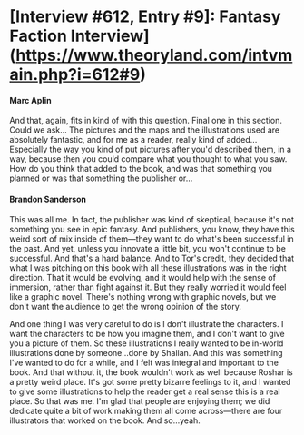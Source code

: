 # [Interview #612, Entry #9]: Fantasy Faction Interview](https://www.theoryland.com/intvmain.php?i=612#9)

#### Marc Aplin

And that, again, fits in kind of with this question. Final one in this section. Could we ask... The pictures and the maps and the illustrations used are absolutely fantastic, and for me as a reader, really kind of added... Especially the way you kind of put pictures after you'd described them, in a way, because then you could compare what you thought to what you saw. How do you think that added to the book, and was that something you planned or was that something the publisher or...

#### Brandon Sanderson

This was all me. In fact, the publisher was kind of skeptical, because it's not something you see in epic fantasy. And publishers, you know, they have this weird sort of mix inside of them—they want to do what's been successful in the past. And yet, unless you innovate a little bit, you won't continue to be successful. And that's a hard balance. And to Tor's credit, they decided that what I was pitching on this book with all these illustrations was in the right direction. That it would be evolving, and it would help with the sense of immersion, rather than fight against it. But they really worried it would feel like a graphic novel. There's nothing wrong with graphic novels, but we don't want the audience to get the wrong opinion of the story.

And one thing I was very careful to do is I don't illustrate the characters. I want the characters to be how you imagine them, and I don't want to give you a picture of them. So these illustrations I really wanted to be in-world illustrations done by someone...done by Shallan. And this was something I've wanted to do for a while, and I felt was integral and important to the book. And that without it, the book wouldn't work as well because Roshar is a pretty weird place. It's got some pretty bizarre feelings to it, and I wanted to give some illustrations to help the reader get a real sense this is a real place. So that was me. I'm glad that people are enjoying them; we did dedicate quite a bit of work making them all come across—there are four illustrators that worked on the book. And so...yeah.

